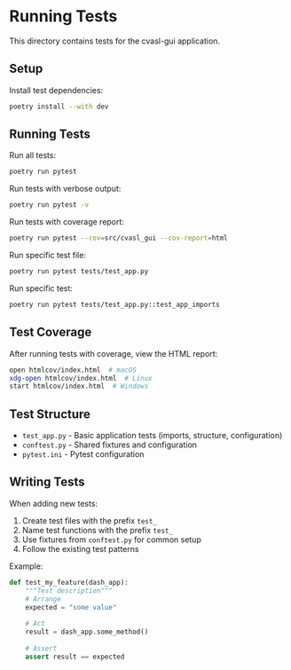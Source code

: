 # Running Tests

This directory contains tests for the cvasl-gui application.

## Setup

Install test dependencies:

```bash
poetry install --with dev
```

## Running Tests

Run all tests:

```bash
poetry run pytest
```

Run tests with verbose output:

```bash
poetry run pytest -v
```

Run tests with coverage report:

```bash
poetry run pytest --cov=src/cvasl_gui --cov-report=html
```

Run specific test file:

```bash
poetry run pytest tests/test_app.py
```

Run specific test:

```bash
poetry run pytest tests/test_app.py::test_app_imports
```

## Test Coverage

After running tests with coverage, view the HTML report:

```bash
open htmlcov/index.html  # macOS
xdg-open htmlcov/index.html  # Linux
start htmlcov/index.html  # Windows
```

## Test Structure

- `test_app.py` - Basic application tests (imports, structure, configuration)
- `conftest.py` - Shared fixtures and configuration
- `pytest.ini` - Pytest configuration

## Writing Tests

When adding new tests:

1. Create test files with the prefix `test_`
2. Name test functions with the prefix `test_`
3. Use fixtures from `conftest.py` for common setup
4. Follow the existing test patterns

Example:

```python
def test_my_feature(dash_app):
    """Test description"""
    # Arrange
    expected = "some value"
    
    # Act
    result = dash_app.some_method()
    
    # Assert
    assert result == expected
```
